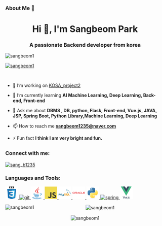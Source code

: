 ### About Me 👋

<h1 align="center">Hi 👋, I'm Sangbeom Park</h1>
<h3 align="center">A passionate Backend developer from korea</h3>

<p align="left"> <img src="https://komarev.com/ghpvc/?username=sangbeom1&label=Profile%20views&color=0e75b6&style=flat" alt="sangbeom1" /> </p>

<p align="left"> <a href="https://github.com/ryo-ma/github-profile-trophy"><img src="https://github-profile-trophy.vercel.app/?username=sangbeom1" alt="sangbeom1" /></a> </p>

<p align="left"> <a href="https://twitter.com/" target="blank"><img src="https://img.shields.io/twitter/follow/?logo=twitter&style=for-the-badge" alt="" /></a> </p>

- 🔭 I’m working on [KOSA_project2](https://github.com/sangbeom1/KOSA_project_2.git)

- 🌱 I’m currently learning **AI Machine Learning, Deep Learning, Back-end, Front-end**

- 💬 Ask me about **DBMS , DB, python, Flask, Front-end, Vue.js, JAVA, JSP, Spring Boot, Python Library,Machine Learning, Deep Learning**

- 📫 How to reach me **sangbeom1235@naver.com**

- ⚡ Fun fact **I think I am very bright and fun.**

<h3 align="left">Connect with me:</h3>
<p align="left">
<a href="https://instagram.com/sang_b1235" target="blank"><img align="center" src="https://raw.githubusercontent.com/rahuldkjain/github-profile-readme-generator/master/src/images/icons/Social/instagram.svg" alt="sang_b1235" height="30" width="40" /></a>
</p>

<h3 align="left">Languages and Tools:</h3>
<p align="left"> <a href="https://www.w3schools.com/css/" target="_blank" rel="noreferrer"> <img src="https://raw.githubusercontent.com/devicons/devicon/master/icons/css3/css3-original-wordmark.svg" alt="css3" width="40" height="40"/> </a> <a href="https://git-scm.com/" target="_blank" rel="noreferrer"> <img src="https://www.vectorlogo.zone/logos/git-scm/git-scm-icon.svg" alt="git" width="40" height="40"/> </a> <a href="https://www.java.com" target="_blank" rel="noreferrer"> <img src="https://raw.githubusercontent.com/devicons/devicon/master/icons/java/java-original.svg" alt="java" width="40" height="40"/> </a> <a href="https://developer.mozilla.org/en-US/docs/Web/JavaScript" target="_blank" rel="noreferrer"> <img src="https://raw.githubusercontent.com/devicons/devicon/master/icons/javascript/javascript-original.svg" alt="javascript" width="40" height="40"/> </a> <a href="https://www.mysql.com/" target="_blank" rel="noreferrer"> <img src="https://raw.githubusercontent.com/devicons/devicon/master/icons/mysql/mysql-original-wordmark.svg" alt="mysql" width="40" height="40"/> </a> <a href="https://www.oracle.com/" target="_blank" rel="noreferrer"> <img src="https://raw.githubusercontent.com/devicons/devicon/master/icons/oracle/oracle-original.svg" alt="oracle" width="40" height="40"/> </a> <a href="https://www.python.org" target="_blank" rel="noreferrer"> <img src="https://raw.githubusercontent.com/devicons/devicon/master/icons/python/python-original.svg" alt="python" width="40" height="40"/> </a> <a href="https://spring.io/" target="_blank" rel="noreferrer"> <img src="https://www.vectorlogo.zone/logos/springio/springio-icon.svg" alt="spring" width="40" height="40"/> </a> <a href="https://vuejs.org/" target="_blank" rel="noreferrer"> <img src="https://raw.githubusercontent.com/devicons/devicon/master/icons/vuejs/vuejs-original-wordmark.svg" alt="vuejs" width="40" height="40"/> </a> </p>


<div align="center">
<p><img align="left" src="https://github-readme-stats.vercel.app/api/top-langs?username=sangbeom1&show_icons=true&locale=en&layout=compact" alt="sangbeom1" /></p>

<p>&nbsp;<img align="center" src="https://github-readme-stats.vercel.app/api?username=sangbeom1&show_icons=true&locale=en" alt="sangbeom1" /></p>

<p><img align="center" src="https://github-readme-streak-stats.herokuapp.com/?user=sangbeom1&" alt="sangbeom1" /></p>
</div>
